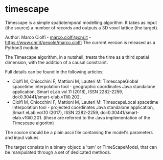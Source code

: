 # timescape

Timescape is a simple spatiotemporal modelling algorithm.
It takes as input (the source) a number of records and outputs a 3D voxel lattice (the target).

Author: Marco Ciolfi - marco.ciolfi@cnr.it - https://www.cnr.it/people/marco.ciolfi
The current version is released as a Python3 module

The Timescape algorithm, in a nutshell, treats the time as a third spatial dimension, with the addition of a causal constraint.

Full details can be found in the following articles:
- Ciolfi M, Chiocchini F, Mattioni M, Lauteri M: TimescapeGlobal spacetime interpolation tool - geographic coordinates Java standalone application, Smart eLab vol.11 (2018), ISSN 2282-2259, doi:0.30441/smart-elab.v11i0.202,
- Ciolfi M, Chiocchini F, Mattioni M, Lauteri M: TimescapeLocal spacetime interpolation tool - projected coordinates Java standalone application, Smart eLab vol.10 (2017), ISSN 2282-2259, doi:0.30441/smart-elab.v10i0.201.
(these are referred to the Java implementation of the Timescape algoritm)

The source should be a plain ascii file containing the model's parameters and input values.

The target consists in a binary object: a 'tsm' or TimeScapeModel, that can be manipulated through a set of dedicated methods.
